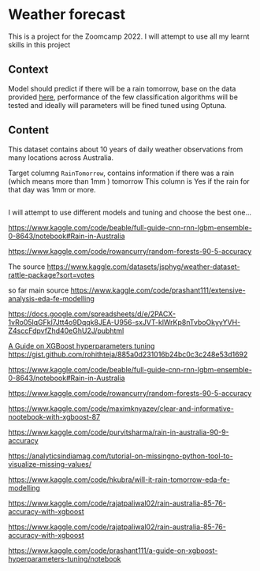 # Weather forecast 
This is a project for the Zoomcamp 2022. I will attempt to use all my learnt skills in this project


## Context
Model should predict if there will be a rain tomorrow, base on the data provided [here](https://www.kaggle.com/datasets/jsphyg/weather-dataset-rattle-package), performance of the few classification algorithms will be tested and ideally will parameters will be fined tuned using Optuna.

## Content
This dataset contains about 10 years of daily weather observations from many locations across Australia.

Target columng `RainTomorrow`, contains information if there was a rain (which means more than 1mm ) tomorrow  This column is Yes if the rain for that day was 1mm or more.

##
I will attempt to use different models and tuning and choose the best one...

https://www.kaggle.com/code/beable/full-guide-cnn-rnn-lgbm-ensemble-0-8643/notebook#Rain-in-Australia

https://www.kaggle.com/code/rowancurry/random-forests-90-5-accuracy

The source
https://www.kaggle.com/datasets/jsphyg/weather-dataset-rattle-package?sort=votes

so far main source 
https://www.kaggle.com/code/prashant111/extensive-analysis-eda-fe-modelling


https://docs.google.com/spreadsheets/d/e/2PACX-1vRo05lqGFkl7Jtt4o9Dqqk8JEA-U956-sxJVT-klWrKp8nTvboOkyyYVH-Z4sccFdpvfZhd40eGhU2J/pubhtml


[A Guide on XGBoost hyperparameters tuning](https://www.kaggle.com/code/prashant111/a-guide-on-xgboost-hyperparameters-tuning/notebook)
https://gist.github.com/rohithteja/885a0d231016b24bc0c3c248e53d1692

https://www.kaggle.com/code/beable/full-guide-cnn-rnn-lgbm-ensemble-0-8643/notebook#Rain-in-Australia

https://www.kaggle.com/code/rowancurry/random-forests-90-5-accuracy

https://www.kaggle.com/code/maximknyazev/clear-and-informative-nootebook-with-xgboost-87

https://www.kaggle.com/code/purvitsharma/rain-in-australia-90-9-accuracy

https://analyticsindiamag.com/tutorial-on-missingno-python-tool-to-visualize-missing-values/

https://www.kaggle.com/code/hkubra/will-it-rain-tomorrow-eda-fe-modelling

https://www.kaggle.com/code/rajatpaliwal02/rain-australia-85-76-accuracy-with-xgboost

https://www.kaggle.com/code/rajatpaliwal02/rain-australia-85-76-accuracy-with-xgboost

https://www.kaggle.com/code/prashant111/a-guide-on-xgboost-hyperparameters-tuning/notebook


